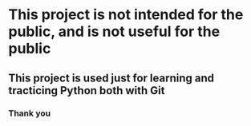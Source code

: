 # This project is not intended for the public, and is not useful for the public

## This project is used just for learning and tracticing Python both with Git

### Thank you
